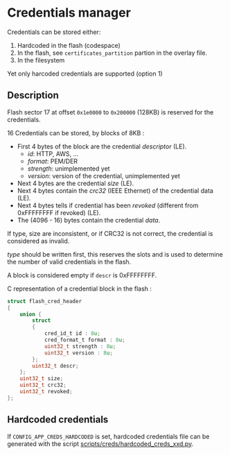 # Credentials manager

Credentials can be stored either:
1. Hardcoded in the flash (codespace)
2. In the flash, see `certificates_partition` partion in the overlay file.
3. In the filesystem

Yet only harcoded credentials are supported (option 1)

## Description 

Flash sector 17 at offset `0x1e0000` to `0x200000` (128KB) is reserved for the credentials.

16 Credentials can be stored, by blocks of 8KB :

- First 4 bytes of the block are the credential *descriptor* (LE).
  - *id*: HTTP, AWS, ...
  - *format*: PEM/DER
  - *strength*: unimplemented yet
  - *version*: version of the credential, unimplemented yet
- Next 4 bytes are the credential *size* (LE).
- Next 4 bytes contain the *crc32* (IEEE Ethernet) of the credential data (LE).
- Next 4 bytes tells if credential has been *revoked* (different from 0xFFFFFFFF if revoked) (LE).
- The (4096 - 16) bytes contain the credential *data*.

If type, size are inconsistent, or if CRC32 is not correct, the credential is considered as invalid.

*type* should be written first, this reserves the slots and is used to determine the number of valid credentials in the flash.

A block is considered empty if `descr` is 0xFFFFFFFF.

C representation of a credential block in the flash :

```c
struct flash_cred_header
{
	union {
		struct
		{
			cred_id_t id : 8u;
			cred_format_t format : 8u;
			uint32_t strength : 8u;
			uint32_t version : 8u;
		};
		uint32_t descr;
	};
	uint32_t size;
	uint32_t crc32;
	uint32_t revoked;
};
```

## Hardcoded credentials

If `CONFIG_APP_CREDS_HARDCODED` is set, hardcoded credentials file can be generated
with the script [scripts/creds/hardcoded_creds_xxd.py](../../scripts/creds/hardcoded_creds_xxd.py).